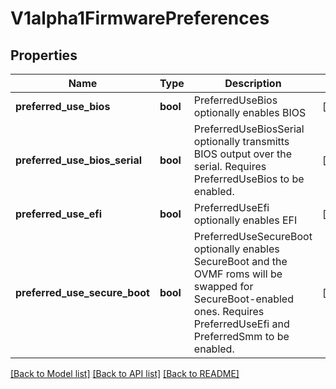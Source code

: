 # V1alpha1FirmwarePreferences

## Properties
Name | Type | Description | Notes
------------ | ------------- | ------------- | -------------
**preferred_use_bios** | **bool** | PreferredUseBios optionally enables BIOS | [optional] 
**preferred_use_bios_serial** | **bool** | PreferredUseBiosSerial optionally transmitts BIOS output over the serial.  Requires PreferredUseBios to be enabled. | [optional] 
**preferred_use_efi** | **bool** | PreferredUseEfi optionally enables EFI | [optional] 
**preferred_use_secure_boot** | **bool** | PreferredUseSecureBoot optionally enables SecureBoot and the OVMF roms will be swapped for SecureBoot-enabled ones.  Requires PreferredUseEfi and PreferredSmm to be enabled. | [optional] 

[[Back to Model list]](../README.md#documentation-for-models) [[Back to API list]](../README.md#documentation-for-api-endpoints) [[Back to README]](../README.md)


